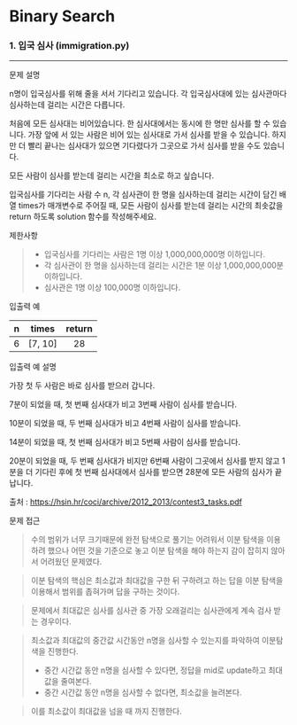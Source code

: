 # Binary Search
### 1. 입국 심사 (immigration.py)
---
문제 설명

n명이 입국심사를 위해 줄을 서서 기다리고 있습니다. 각 입국심사대에 있는 심사관마다 심사하는데 걸리는 시간은 다릅니다.

처음에 모든 심사대는 비어있습니다. 한 심사대에서는 동시에 한 명만 심사를 할 수 있습니다. 가장 앞에 서 있는 사람은 비어 있는 심사대로 가서 심사를 받을 수 있습니다. 하지만 더 빨리 끝나는 심사대가 있으면 기다렸다가 그곳으로 가서 심사를 받을 수도 있습니다.

모든 사람이 심사를 받는데 걸리는 시간을 최소로 하고 싶습니다.

입국심사를 기다리는 사람 수 n, 각 심사관이 한 명을 심사하는데 걸리는 시간이 담긴 배열 times가 매개변수로 주어질 때, 모든 사람이 심사를 받는데 걸리는 시간의 최솟값을 return 하도록 solution 함수를 작성해주세요.

제한사항
> * 입국심사를 기다리는 사람은 1명 이상 1,000,000,000명 이하입니다.
> * 각 심사관이 한 명을 심사하는데 걸리는 시간은 1분 이상 1,000,000,000분 이하입니다.
> * 심사관은 1명 이상 100,000명 이하입니다.

입출력 예

|n|times|return|
|:-:|:-:|:----:|
|6|[7, 10]|28|

입출력 예 설명

가장 첫 두 사람은 바로 심사를 받으러 갑니다.

7분이 되었을 때, 첫 번째 심사대가 비고 3번째 사람이 심사를 받습니다.

10분이 되었을 때, 두 번째 심사대가 비고 4번째 사람이 심사를 받습니다.

14분이 되었을 때, 첫 번째 심사대가 비고 5번째 사람이 심사를 받습니다.

20분이 되었을 때, 두 번째 심사대가 비지만 6번째 사람이 그곳에서 심사를 받지 않고 1분을 더 기다린 후에 첫 번째 심사대에서 심사를 받으면 28분에 모든 사람의 심사가 끝납니다.

출처 : https://hsin.hr/coci/archive/2012_2013/contest3_tasks.pdf

문제 접근
> 수의 범위가 너무 크기때문에 완전 탐색으로 풀기는 어려워서 이분 탐색을 이용하려 했으나 어떤 것을 기준으로 놓고 이분 탐색을 해야 하는지 감이 잡히지 않아서 어려웠던 문제였다.

> 이분 탐색의 핵심은 최소값과 최대값을 구한 뒤 구하려고 하는 답을 이분 탐색을 이용해서 범위를 좁혀가며 답을 구하는 것이다.

> 문제에서 최대값은 심사를 심사관 중 가장 오래걸리는 심사관에게 계속 검사 받는 경우이다.

> 최소값과 최대값의 중간값 시간동안 n명을 심사할 수 있는지를 파악하여 이분탐색을 진행한다.
> * 중간 시간값 동안 n명을 심사할 수 있다면, 정답을 mid로 update하고 최대값을 줄여본다.
> * 중간 시간값 동안 n명을 심사할 수 없다면, 최소값을 늘려본다.

> 이를 최소값이 최대값을 넘을 때 까지 진행한다.

